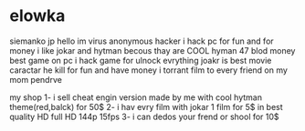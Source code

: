 # elowka
siemanko jp
hello im virus anonymous hacker i hack pc for fun and for money i like jokar and hytman becous thay are COOL
hyman 47 blod money best game on pc i hack game for ulnock evrything
joakr is best movie caractar he kill for fun and have money i torrant film to every friend on my mom pendrve

my shop 
1- i sell cheat engin version made by me with cool hytman theme(red,balck) for 50$ 
2- i hav evry film with jokar 1 film for 5$ in best quality HD full HD 144p 15fps
3- i can dedos your frend or shool for 10$
